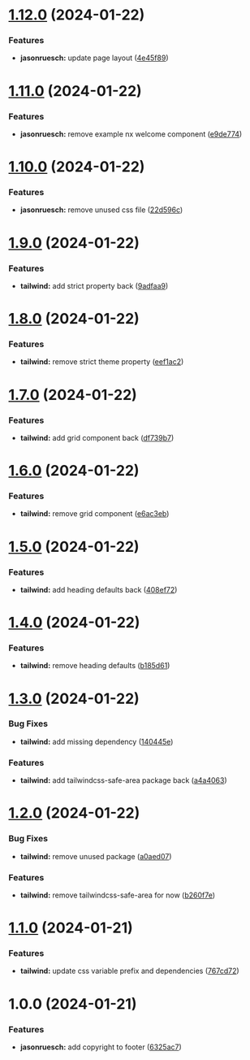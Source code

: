 # [1.12.0](https://github.com/jasonruesch/jasonruesch/compare/jasonruesch-v1.11.0...jasonruesch-v1.12.0) (2024-01-22)


### Features

* **jasonruesch:** update page layout ([4e45f89](https://github.com/jasonruesch/jasonruesch/commit/4e45f89953a1d6b2672d189855b6bce468b47d5f))

# [1.11.0](https://github.com/jasonruesch/jasonruesch/compare/jasonruesch-v1.10.0...jasonruesch-v1.11.0) (2024-01-22)


### Features

* **jasonruesch:** remove example nx welcome component ([e9de774](https://github.com/jasonruesch/jasonruesch/commit/e9de7743e790a8e80e48a8494e12b23c17d4eaa3))

# [1.10.0](https://github.com/jasonruesch/jasonruesch/compare/jasonruesch-v1.9.0...jasonruesch-v1.10.0) (2024-01-22)


### Features

* **jasonruesch:** remove unused css file ([22d596c](https://github.com/jasonruesch/jasonruesch/commit/22d596c3ba6bd8beb1d14cb25bad57056b40a8ac))

# [1.9.0](https://github.com/jasonruesch/jasonruesch/compare/jasonruesch-v1.8.0...jasonruesch-v1.9.0) (2024-01-22)


### Features

* **tailwind:** add strict property back ([9adfaa9](https://github.com/jasonruesch/jasonruesch/commit/9adfaa982e47d9a1cc3bbd39e06afcd27941ea8d))

# [1.8.0](https://github.com/jasonruesch/jasonruesch/compare/jasonruesch-v1.7.0...jasonruesch-v1.8.0) (2024-01-22)


### Features

* **tailwind:** remove strict theme property ([eef1ac2](https://github.com/jasonruesch/jasonruesch/commit/eef1ac263a59cebe1013cbb6c50b2b7a5de40a54))

# [1.7.0](https://github.com/jasonruesch/jasonruesch/compare/jasonruesch-v1.6.0...jasonruesch-v1.7.0) (2024-01-22)


### Features

* **tailwind:** add grid component back ([df739b7](https://github.com/jasonruesch/jasonruesch/commit/df739b704f0e219516b68a1e3e0b6aaf88eca205))

# [1.6.0](https://github.com/jasonruesch/jasonruesch/compare/jasonruesch-v1.5.0...jasonruesch-v1.6.0) (2024-01-22)


### Features

* **tailwind:** remove grid component ([e6ac3eb](https://github.com/jasonruesch/jasonruesch/commit/e6ac3ebe75fddaa1b6761073251e062b66542874))

# [1.5.0](https://github.com/jasonruesch/jasonruesch/compare/jasonruesch-v1.4.0...jasonruesch-v1.5.0) (2024-01-22)


### Features

* **tailwind:** add heading defaults back ([408ef72](https://github.com/jasonruesch/jasonruesch/commit/408ef72ee70b3cc39e2a65c36eb92672ba19fd3d))

# [1.4.0](https://github.com/jasonruesch/jasonruesch/compare/jasonruesch-v1.3.0...jasonruesch-v1.4.0) (2024-01-22)


### Features

* **tailwind:** remove heading defaults ([b185d61](https://github.com/jasonruesch/jasonruesch/commit/b185d61103d900dbac69b02bea95c7fd832bb24e))

# [1.3.0](https://github.com/jasonruesch/jasonruesch/compare/jasonruesch-v1.2.0...jasonruesch-v1.3.0) (2024-01-22)


### Bug Fixes

* **tailwind:** add missing dependency ([140445e](https://github.com/jasonruesch/jasonruesch/commit/140445ea9d0e4ba9f995734a7177b8b41860eea3))


### Features

* **tailwind:** add tailwindcss-safe-area package back ([a4a4063](https://github.com/jasonruesch/jasonruesch/commit/a4a4063fc005f1450b1e57f90b8e58620df79c9f))

# [1.2.0](https://github.com/jasonruesch/jasonruesch/compare/jasonruesch-v1.1.0...jasonruesch-v1.2.0) (2024-01-22)


### Bug Fixes

* **tailwind:** remove unused package ([a0aed07](https://github.com/jasonruesch/jasonruesch/commit/a0aed0736bad66e425b03b2f50e596ebacb3ae28))


### Features

* **tailwind:** remove tailwindcss-safe-area for now ([b260f7e](https://github.com/jasonruesch/jasonruesch/commit/b260f7ebfcce2f5c11ab255219e7f5e1b07d21ac))

# [1.1.0](https://github.com/jasonruesch/jasonruesch/compare/jasonruesch-v1.0.0...jasonruesch-v1.1.0) (2024-01-21)


### Features

* **tailwind:** update css variable prefix and dependencies ([767cd72](https://github.com/jasonruesch/jasonruesch/commit/767cd724da00da0f6c55c0d58f45f091ec80610c))

# 1.0.0 (2024-01-21)


### Features

* **jasonruesch:** add copyright to footer ([6325ac7](https://github.com/jasonruesch/jasonruesch/commit/6325ac7caf04a6365b773618c9d906ebd9afe200))
